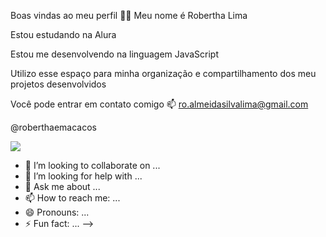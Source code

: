 Boas vindas ao meu perfil 💙💙
Meu nome é Robertha Lima

Estou estudando na Alura

Estou me desenvolvendo na linguagem JavaScript

Utilizo esse espaço para minha organização e compartilhamento dos meu projetos desenvolvidos


Você pode entrar em contato comigo 📫
ro.almeidasilvalima@gmail.com

@roberthaemacacos


![](https://www.google.com/url?sa=i&url=https%3A%2F%2Ftenor.com%2Fsearch%2Fmacaco-gifs&psig=AOvVaw1K_Bdz00q9-MK8L7WOUgyM&ust=1716935259778000&source=images&cd=vfe&opi=89978449&ved=0CA8QjRxqFwoTCNDQm7PwroYDFQAAAAAdAAAAABAR)


- 👯 I’m looking to collaborate on ...
- 🤔 I’m looking for help with ...
- 💬 Ask me about ...
- 📫 How to reach me: ...
- 😄 Pronouns: ...
- ⚡ Fun fact: ...
-->
